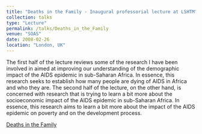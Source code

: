 ```yaml
---
title: "Deaths in the Family - Inaugural professorial lecture at LSHTM"
collection: talks
type: "Lecture"
permalink: /talks/Deaths_in_the_Family
venue: "SOAS"
date: 2008-02-26
location: "London, UK"
---
```


The first half of the lecture reviews some of the research I have been involved in aimed at improving our understanding of the demographic impact of the AIDS epidemic in sub-Saharan Africa. In essence, this research seeks to establish how many people are dying of AIDS in Africa and who they are. The second half of the lecture, on the other hand, is concerned with research that is trying to learn a bit more about the socioeconomic impact of the AIDS epidemic in sub-Saharan Africa. In essence, this research aims to learn a bit more about the impact of the AIDS epidemic on poverty and on the development process.


[Deaths in the Family](../files/Deaths_in_the_family.pdf "Download pdf")